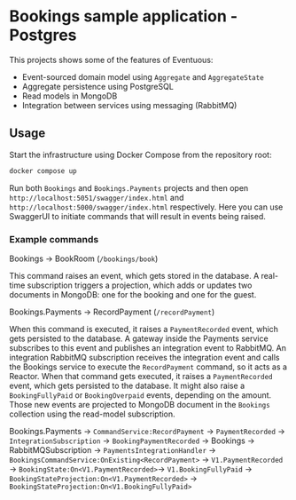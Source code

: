 # Bookings sample application - Postgres

This projects shows some of the features of Eventuous:
 * Event-sourced domain model using `Aggregate` and `AggregateState`
 * Aggregate persistence using PostgreSQL
 * Read models in MongoDB
 * Integration between services using messaging (RabbitMQ)

## Usage

Start the infrastructure using Docker Compose from the repository root:

```bash
docker compose up
```

Run both `Bookings` and `Bookings.Payments` projects and then open `http://localhost:5051/swagger/index.html` and `http://localhost:5000/swagger/index.html` respectively. 
Here you can use SwaggerUI to initiate commands that will result in events being raised.

### Example commands

Bookings -> BookRoom (`/bookings/book`)

This command raises an event, which gets stored in the database. 
A real-time subscription triggers a projection, which adds or updates two documents in MongoDB: one for the booking and one for the guest.

Bookings.Payments -> RecordPayment (`/recordPayment`)

When this command is executed, it raises a `PaymentRecorded` event, which gets persisted to the database.
A gateway inside the Payments service subscribes to this event and publishes an integration event to RabbitMQ.
An integration RabbitMQ subscription receives the integration event and calls the Bookings service to execute the `RecordPayment` command, so it acts as a Reactor.
When that command gets executed, it raises a `PaymentRecorded` event, which gets persisted to the database. It might also raise a `BookingFullyPaid` or `BookingOverpaid` events, depending on the amount.
Those new events are projected to MongoDB document in the `Bookings` collection using the read-model subscription.

Bookings.Payments -> `CommandService:RecordPayment` -> `PaymentRecorded` -> `IntegrationSubscription` -> `BookingPaymentRecorded` -> Bookings -> RabbitMQSubscription -> `PaymentsIntegrationHandler` -> `BookingsCommandService:OnExisting<RecordPayment>` -> `V1.PaymentRecorded` -> `BookingState:On<V1.PaymentRecorded>`-> `V1.BookingFullyPaid` -> `BookingStateProjection:On<V1.PaymentRecorded>` -> `BookingStateProjection:On<V1.BookingFullyPaid>`